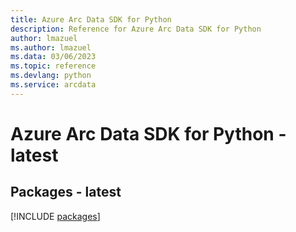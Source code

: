 ```yaml
---
title: Azure Arc Data SDK for Python
description: Reference for Azure Arc Data SDK for Python
author: lmazuel
ms.author: lmazuel
ms.data: 03/06/2023
ms.topic: reference
ms.devlang: python
ms.service: arcdata
---
```

# Azure Arc Data SDK for Python - latest
## Packages - latest
[!INCLUDE [packages](arc-data-index.md)]